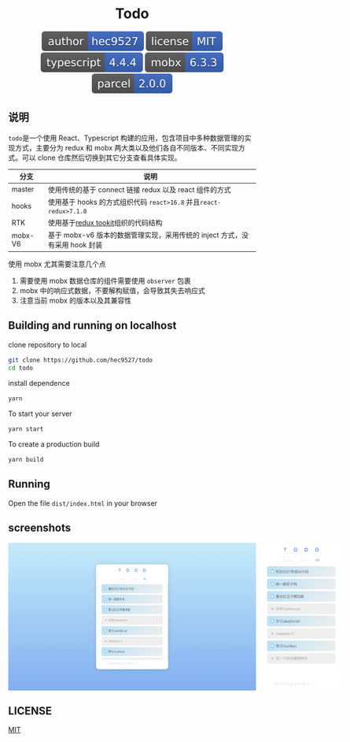 <div style="text-align:center;" align="center">

# Todo

![](svg/author-hec9527.svg)
![](svg/license-MIT.svg)
![](svg/ts-4.4.4.svg)
![](svg/mobx-6.3.3.svg)
![](svg/parcel-2.0.0.svg)

</div>

## 说明

`todo`是一个使用 React、Typescript 构建的应用，包含项目中多种数据管理的实现方式，主要分为 redux 和 mobx 两大类以及他们各自不同版本、不同实现方式。可以 clone 仓库然后切换到其它分支查看具体实现。

| 分支    | 说明                                                                                 |
| ------- | ------------------------------------------------------------------------------------ |
| master  | 使用传统的基于 connect 链接 redux 以及 react 组件的方式                              |
| hooks   | 使用基于 hooks 的方式组织代码 `react>16.8` 并且`react-redux>7.1.0`                   |
| RTK     | 使用基于[redux tookit](https://www.npmjs.com/package/@reduxjs/toolkit)组织的代码结构 |
| mobx-V6 | 基于 mobx-v6 版本的数据管理实现，采用传统的 inject 方式，没有采用 hook 封装          |

使用 mobx 尤其需要注意几个点

1. 需要使用 mobx 数据仓库的组件需要使用 `observer` 包裹
2. mobx 中的响应式数据，不要解构赋值，会导致其失去响应式
3. 注意当前 mobx 的版本以及其兼容性

## Building and running on localhost

clone repository to local

```zsh
git clone https://github.com/hec9527/todo
cd todo
```

install dependence

```zsh
yarn
```

To start your server

```zsh
yarn start
```

To create a production build

```zsh
yarn build
```

## Running

Open the file `dist/index.html` in your browser

## screenshots

<div style="display:flex;">
<img src="./images/20210824_16-58-10.png" width='auto' height='300' style="margin-right:8px" />

<img src="./images/20210824_16-58-48.png" width='auto' height='300' />
</div>

## LICENSE

[MIT](./LICENSE)
